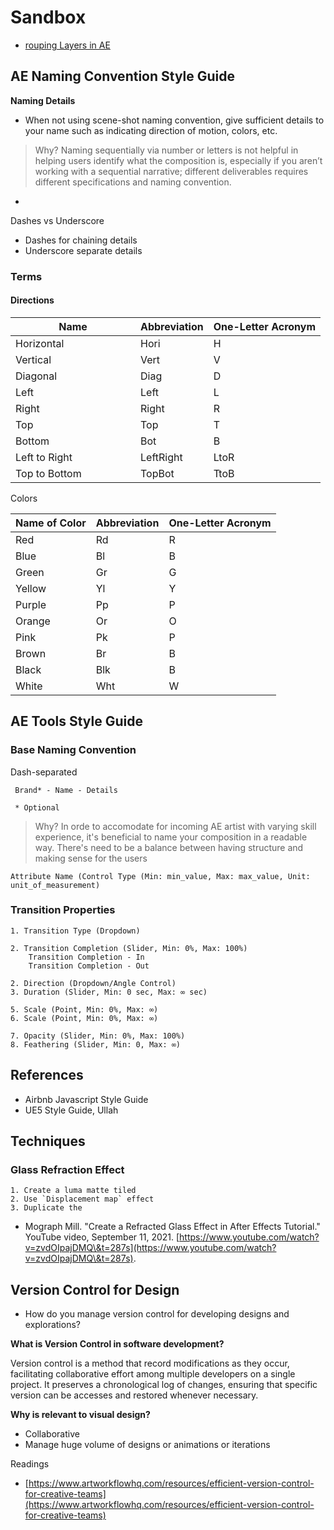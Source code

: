 # Sandbox

* [rouping Layers in AE](https://www.reddit.com/r/AfterEffects/comments/1bdar3o/i\_dont\_wanna\_precompose\_i\_wanna\_group/?utm\_source=share\&utm\_medium=web2x\&context=3)

## AE Naming Convention Style Guide

**Naming Details**

* When not using scene-shot naming convention, give sufficient details to your name such as indicating direction of motion, colors, etc.

> Why? Naming sequentially via number or letters is not helpful in helping users identify what the composition is, especially if you aren’t working with a sequential narrative; different deliverables requires different specifications and naming convention.

*

Dashes vs Underscore

* Dashes for chaining details
* Underscore separate details

### Terms

#### Directions

<table><thead><tr><th width="184">Name</th><th>Abbreviation</th><th>One-Letter Acronym</th></tr></thead><tbody><tr><td>Horizontal</td><td>Hori</td><td>H</td></tr><tr><td>Vertical</td><td>Vert</td><td>V</td></tr><tr><td>Diagonal</td><td>Diag</td><td>D</td></tr><tr><td>Left</td><td>Left</td><td>L</td></tr><tr><td>Right</td><td>Right</td><td>R</td></tr><tr><td>Top</td><td>Top</td><td>T</td></tr><tr><td>Bottom</td><td>Bot</td><td>B</td></tr><tr><td>Left to Right</td><td>LeftRight</td><td>LtoR</td></tr><tr><td>Top to Bottom</td><td>TopBot</td><td>TtoB</td></tr></tbody></table>

Colors

| Name of Color | Abbreviation | One-Letter Acronym |
| ------------- | ------------ | ------------------ |
| Red           | Rd           | R                  |
| Blue          | Bl           | B                  |
| Green         | Gr           | G                  |
| Yellow        | Yl           | Y                  |
| Purple        | Pp           | P                  |
| Orange        | Or           | O                  |
| Pink          | Pk           | P                  |
| Brown         | Br           | B                  |
| Black         | Blk          | B                  |
| White         | Wht          | W                  |



>

## AE Tools Style Guide

### Base Naming Convention

Dash-separated

```
 Brand* - Name - Details 
 
 * Optional
```

> Why? In orde to accomodate for incoming AE artist with varying skill experience, it's beneficial to name your composition in a readable way. There's need to be a balance between having structure and making sense for the users





```
Attribute Name (Control Type (Min: min_value, Max: max_value, Unit: unit_of_measurement)
```

### Transition Properties

```
1. Transition Type (Dropdown)

2. Transition Completion (Slider, Min: 0%, Max: 100%)
    Transition Completion - In
    Transition Completion - Out

2. Direction (Dropdown/Angle Control)
3. Duration (Slider, Min: 0 sec, Max: ∞ sec)

5. Scale (Point, Min: 0%, Max: ∞)
6. Scale (Point, Min: 0%, Max: ∞)

7. Opacity (Slider, Min: 0%, Max: 100%)
8. Feathering (Slider, Min: 0, Max: ∞)

```

## References

* Airbnb Javascript Style Guide
* UE5 Style Guide, Ullah

## Techniques

### Glass Refraction Effect

```
1. Create a luma matte tiled
2. Use `Displacement map` effect
3. Duplicate the 
```



* Mograph Mill. "Create a Refracted Glass Effect in After Effects Tutorial." YouTube video, September 11, 2021. [https://www.youtube.com/watch?v=zvdOIpajDMQ\&t=287s](https://www.youtube.com/watch?v=zvdOIpajDMQ\&t=287s).

## Version Control for Design

* How do you manage version control for developing designs and explorations?

**What is Version Control in software development?**

Version control is a method that record modifications as they occur, facilitating collaborative effort among multiple developers on a single project. It preserves a chronological log of changes, ensuring that specific version can be accesses and restored whenever necessary.

&#x20;**Why is relevant to visual design?**

* Collaborative
* Manage huge volume of designs or animations or iterations

Readings

* [https://www.artworkflowhq.com/resources/efficient-version-control-for-creative-teams](https://www.artworkflowhq.com/resources/efficient-version-control-for-creative-teams)
